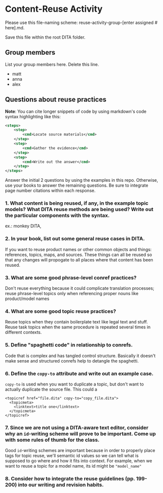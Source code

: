 # Content-Reuse Activity

Please use this file-naming scheme: reuse-activity-group-[enter assigned # here].md. 

Save this file within the root DITA folder.

## Group members

List your group members here. Delete this line.

- matt
- anna
- alex

## Questions about reuse practices

**Note**: You can cite longer snippets of code by using markdown's code syntax highlighting like this:

```xml
<steps>
	<step>
		<cmd>Locate source materials</cmd>
	</step>
	<step>
		<cmd>Gather the evidence</cmd>
	</step>
	<step>
		<cmd>Write out the answer</cmd>
	</step>
</steps>
```

Answer the initial 2 questions by using the examples in this repo. Otherwise, use your books to answer the remaining questions. Be sure to integrate page number citations within each response.

### 1. What content is being reused, if any, in the example topic models? What DITA reuse methods are being used? Write out the particular components with the syntax.

ex.: monkey DITA, <code><note conref="c_introduction.dita#cintro/mean"/></code>

### 2. In your book, list out some general reuse cases in DITA.

If you want to reuse product names or other common objects and things: references, topics, maps, and sources. These things can all be reused so that any changes will propogate to all places where that content has been reused.

### 3. What are some good **phrase-level** conref practices?

Don't reuse everything because it could complicate translation processes; reuse phrase-level topics only when referencing proper nouns like product/model names

### 4. What are some good **topic reuse** practices?

Reuse topics when they contain boilerplate text like legal text and stuff. Reuse task topics when the same procedure is repeated several times in different contexts.

### 5. Define "spaghetti code" in relationship to conrefs.

Code that is complex and has tangled control structure. Basically it doesn't make sense and structured conrefs help to detangle the spaghetti.

### 6. Define the <code>copy-to</code> attribute and write out an example case.

<code>copy-to</code> is used when you want to duplicate a topic, but don't want to actually duplicate the source file. This could a

```
<topicref href="file.dita" copy-to="copy_file.dita">
  <topicmeta>
    <linktext>title one</linktext>
  </topicmeta>
</topicref>
```

### 7. Since we are not using a DITA-aware text editor, consider why an <code>id</code>-writing scheme will prove to be important. Come up with some rules of thumb for the class.

Good <code>id</code>-writing schemes are important because in order to properly place tags for topic reuse, we'll semantic id values so we can tell what is supposed to go where and how it fits into context. For example, when we want to reuse a topic for a model name, its id might be <code>"model_name"</code>

### 8. Consider how to integrate the reuse guidelines (pp. 199-200) into our writing and revision habits.

